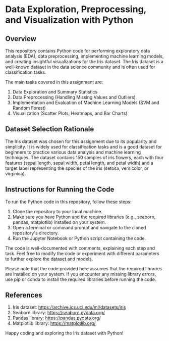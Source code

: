 # Data Exploration, Preprocessing, and Visualization with Python

## Overview
This repository contains Python code for performing exploratory data analysis (EDA), data preprocessing, implementing machine learning models, and creating insightful visualizations for the Iris dataset. The Iris dataset is a well-known dataset in the data science community and is often used for classification tasks.

The main tasks covered in this assignment are:
1. Data Exploration and Summary Statistics
2. Data Preprocessing (Handling Missing Values and Outliers)
3. Implementation and Evaluation of Machine Learning Models (SVM and Random Forest)
4. Visualization (Scatter Plots, Heatmaps, and Bar Charts)

## Dataset Selection Rationale
The Iris dataset was chosen for this assignment due to its popularity and simplicity. It is widely used for classification tasks and is a good dataset for beginners to practice various data analysis and machine learning techniques. The dataset contains 150 samples of iris flowers, each with four features (sepal length, sepal width, petal length, and petal width) and a target label representing the species of the iris (setosa, versicolor, or virginica).

## Instructions for Running the Code
To run the Python code in this repository, follow these steps:

1. Clone the repository to your local machine.
2. Make sure you have Python and the required libraries (e.g., seaborn, pandas, matplotlib) installed on your system.
3. Open a terminal or command prompt and navigate to the cloned repository's directory.
4. Run the Jupyter Notebook or Python script containing the code.

The code is well-documented with comments, explaining each step and task. Feel free to modify the code or experiment with different parameters to further explore the dataset and models.

Please note that the code provided here assumes that the required libraries are installed on your system. If you encounter any missing library errors, use pip or conda to install the required libraries before running the code.

## References
1. Iris dataset: https://archive.ics.uci.edu/ml/datasets/iris
2. Seaborn library: https://seaborn.pydata.org/
3. Pandas library: https://pandas.pydata.org/
4. Matplotlib library: https://matplotlib.org/

Happy coding and exploring the Iris dataset with Python!
